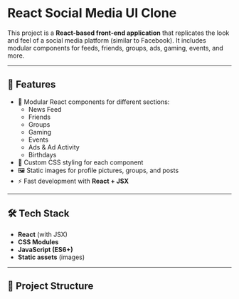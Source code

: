 # React Social Media UI Clone

This project is a **React-based front-end application** that replicates the look and feel of a social media platform (similar to Facebook). It includes modular components for feeds, friends, groups, ads, gaming, events, and more.

---

## 🚀 Features

- 📌 Modular React components for different sections:
  - News Feed
  - Friends
  - Groups
  - Gaming
  - Events
  - Ads & Ad Activity
  - Birthdays
- 🎨 Custom CSS styling for each component
- 🖼️ Static images for profile pictures, groups, and posts
- ⚡ Fast development with **React + JSX**

---

## 🛠️ Tech Stack

- **React** (with JSX)
- **CSS Modules**
- **JavaScript (ES6+)**
- **Static assets** (images)

---

## 📂 Project Structure
